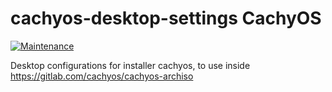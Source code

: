 # cachyos-desktop-settings CachyOS

[![Maintenance](https://img.shields.io/maintenance/yes/2021.svg)]()

Desktop configurations for installer cachyos,
to use inside https://gitlab.com/cachyos/cachyos-archiso
